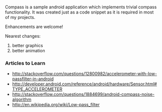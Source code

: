 Compass is a sample android application which implements trivial compass functionality.
It was created just as a code snippet as it is required in most of my projects.

Enhancements are welcome!

Nearest changes:

1. better graphics
2. better animation

### Articles to Learn
* http://stackoverflow.com/questions/12800982/accelerometer-with-low-passfilter-in-android
* http://developer.android.com/reference/android/hardware/Sensor.html#TYPE_ACCELEROMETER
* http://stackoverflow.com/questions/1884699/android-compass-noise-algorithm
* http://en.wikipedia.org/wiki/Low-pass_filter

